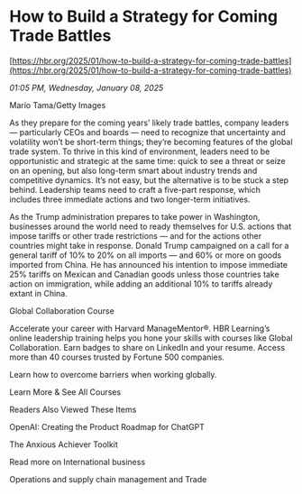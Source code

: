 # How to Build a Strategy for Coming Trade Battles

[https://hbr.org/2025/01/how-to-build-a-strategy-for-coming-trade-battles](https://hbr.org/2025/01/how-to-build-a-strategy-for-coming-trade-battles)

*01:05 PM, Wednesday, January 08, 2025*

Mario Tama/Getty Images

As they prepare for the coming years’ likely trade battles, company leaders — particularly CEOs and boards — need to recognize that uncertainty and volatility won’t be short-term things; they’re becoming features of the global trade system. To thrive in this kind of environment, leaders need to be opportunistic and strategic at the same time: quick to see a threat or seize on an opening, but also long-term smart about industry trends and competitive dynamics. It’s not easy, but the alternative is to be stuck a step behind. Leadership teams need to craft a five-part response, which includes three immediate actions and two longer-term initiatives.

As the Trump administration prepares to take power in Washington, businesses around the world need to ready themselves for U.S. actions that impose tariffs or other trade restrictions — and for the actions other countries might take in response. Donald Trump campaigned on a call for a general tariff of 10% to 20% on all imports — and 60% or more on goods imported from China. He has announced his intention to impose immediate 25% tariffs on Mexican and Canadian goods unless those countries take action on immigration, while adding an additional 10% to tariffs already extant in China.

Global Collaboration Course

Accelerate your career with Harvard ManageMentor®. HBR Learning’s online leadership training helps you hone your skills with courses like Global Collaboration. Earn badges to share on LinkedIn and your resume. Access more than 40 courses trusted by Fortune 500 companies.

Learn how to overcome barriers when working globally.

Learn More & See All Courses

Readers Also Viewed These Items

OpenAI: Creating the Product Roadmap for ChatGPT

The Anxious Achiever Toolkit

Read more on International business

Operations and supply chain management and Trade

